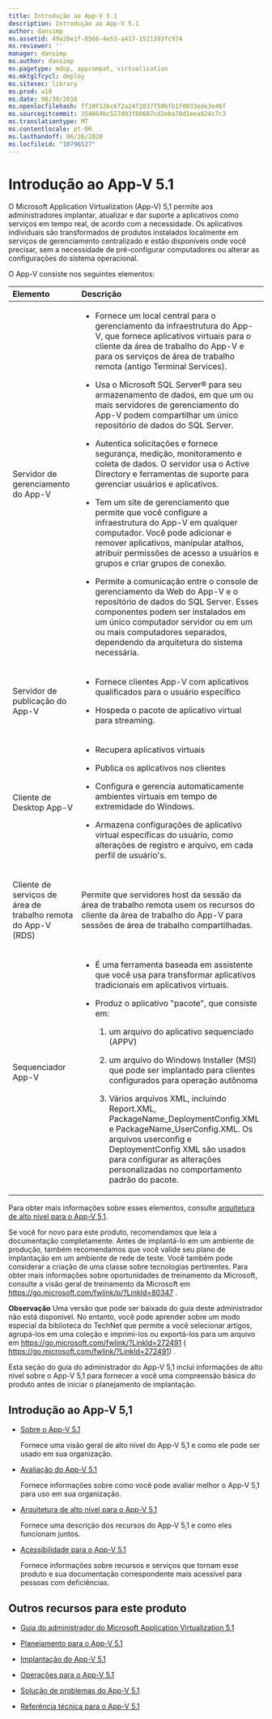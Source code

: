 ```yaml
---
title: Introdução ao App-V 5.1
description: Introdução ao App-V 5.1
author: dansimp
ms.assetid: 49a20e1f-0566-4e53-a417-1521393fc974
ms.reviewer: ''
manager: dansimp
ms.author: dansimp
ms.pagetype: mdop, appcompat, virtualization
ms.mktglfcycl: deploy
ms.sitesec: library
ms.prod: w10
ms.date: 08/30/2016
ms.openlocfilehash: ff10f12bc672a24f2837f50bfb1f0033ede3e46f
ms.sourcegitcommit: 354664bc527d93f80687cd2eba70d1eea024c7c3
ms.translationtype: MT
ms.contentlocale: pt-BR
ms.lasthandoff: 06/26/2020
ms.locfileid: "10796527"
---
```

# Introdução ao App-V 5.1


O Microsoft Application Virtualization (App-V) 5,1 permite aos administradores implantar, atualizar e dar suporte a aplicativos como serviços em tempo real, de acordo com a necessidade. Os aplicativos individuais são transformados de produtos instalados localmente em serviços de gerenciamento centralizado e estão disponíveis onde você precisar, sem a necessidade de pré-configurar computadores ou alterar as configurações do sistema operacional.

O App-V consiste nos seguintes elementos:

<table>
<colgroup>
<col width="50%" />
<col width="50%" />
</colgroup>
<thead>
<tr class="header">
<th align="left">Elemento</th>
<th align="left">Descrição</th>
</tr>
</thead>
<tbody>
<tr class="odd">
<td align="left"><p>Servidor de gerenciamento do App-V</p></td>
<td align="left"><ul>
<li><p>Fornece um local central para o gerenciamento da infraestrutura do App-V, que fornece aplicativos virtuais para o cliente da área de trabalho do App-V e para os serviços de área de trabalho remota (antigo Terminal Services).</p></li>
<li><p>Usa o Microsoft SQL Server® para seu armazenamento de dados, em que um ou mais servidores de gerenciamento do App-V podem compartilhar um único repositório de dados do SQL Server.</p></li>
<li><p>Autentica solicitações e fornece segurança, medição, monitoramento e coleta de dados. O servidor usa o Active Directory e ferramentas de suporte para gerenciar usuários e aplicativos.</p></li>
<li><p>Tem um site de gerenciamento que permite que você configure a infraestrutura do App-V em qualquer computador. Você pode adicionar e remover aplicativos, manipular atalhos, atribuir permissões de acesso a usuários e grupos e criar grupos de conexão.</p></li>
<li><p>Permite a comunicação entre o console de gerenciamento da Web do App-V e o repositório de dados do SQL Server. Esses componentes podem ser instalados em um único computador servidor ou em um ou mais computadores separados, dependendo da arquitetura do sistema necessária.</p></li>
</ul></td>
</tr>
<tr class="even">
<td align="left"><p>Servidor de publicação do App-V</p></td>
<td align="left"><ul>
<li><p>Fornece clientes App-V com aplicativos qualificados para o usuário específico</p></li>
<li><p>Hospeda o pacote de aplicativo virtual para streaming.</p></li>
</ul></td>
</tr>
<tr class="odd">
<td align="left"><p>Cliente de Desktop App-V</p></td>
<td align="left"><ul>
<li><p>Recupera aplicativos virtuais</p></li>
<li><p>Publica os aplicativos nos clientes</p></li>
<li><p>Configura e gerencia automaticamente ambientes virtuais em tempo de extremidade do Windows.</p></li>
<li><p>Armazena configurações de aplicativo virtual específicas do usuário, como alterações de registro e arquivo, em cada perfil de usuário&#39;s.</p></li>
</ul></td>
</tr>
<tr class="even">
<td align="left"><p>Cliente de serviços de área de trabalho remota do App-V (RDS)</p></td>
<td align="left"><p>Permite que servidores host da sessão da área de trabalho remota usem os recursos do cliente da área de trabalho do App-V para sessões de área de trabalho compartilhadas.</p></td>
</tr>
<tr class="odd">
<td align="left"><p>Sequenciador App-V</p></td>
<td align="left"><ul>
<li><p>É uma ferramenta baseada em assistente que você usa para transformar aplicativos tradicionais em aplicativos virtuais.</p></li>
<li><p>Produz o aplicativo "pacote", que consiste em:</p>
<ol>
<li><p>um arquivo do aplicativo sequenciado (APPV)</p></li>
<li><p>um arquivo do Windows Installer (MSI) que pode ser implantado para clientes configurados para operação autônoma</p></li>
<li><p>Vários arquivos XML, incluindo Report.XML, PackageName_DeploymentConfig.XML e PackageName_UserConfig.XML. Os arquivos userconfig e DeploymentConfig XML são usados para configurar as alterações personalizadas no comportamento padrão do pacote.</p></li>
</ol></li>
</ul></td>
</tr>
</tbody>
</table>

 

Para obter mais informações sobre esses elementos, consulte [arquitetura de alto nível para o App-V 5,1](high-level-architecture-for-app-v-51.md).

Se você for novo para este produto, recomendamos que leia a documentação completamente. Antes de implantá-lo em um ambiente de produção, também recomendamos que você valide seu plano de implantação em um ambiente de rede de teste. Você também pode considerar a criação de uma classe sobre tecnologias pertinentes. Para obter mais informações sobre oportunidades de treinamento da Microsoft, consulte a visão geral de treinamento da Microsoft em <https://go.microsoft.com/fwlink/p/?LinkId=80347> .

**Observação**  Uma versão que pode ser baixada do guia deste administrador não está disponível. No entanto, você pode aprender sobre um modo especial da biblioteca do TechNet que permite a você selecionar artigos, agrupá-los em uma coleção e imprimi-los ou exportá-los para um arquivo em <https://go.microsoft.com/fwlink/?LinkId=272491> ( https://go.microsoft.com/fwlink/?LinkId=272491) .

 

Esta seção do guia do administrador do App-V 5,1 inclui informações de alto nível sobre o App-V 5,1 para fornecer a você uma compreensão básica do produto antes de iniciar o planejamento de implantação.

## Introdução ao App-V 5,1


-   [Sobre o App-V 5.1](about-app-v-51.md)

    Fornece uma visão geral de alto nível do App-V 5,1 e como ele pode ser usado em sua organização.

-   [Avaliação do App-V 5.1](evaluating-app-v-51.md)

    Fornece informações sobre como você pode avaliar melhor o App-V 5,1 para uso em sua organização.

-   [Arquitetura de alto nível para o App-V 5.1](high-level-architecture-for-app-v-51.md)

    Fornece uma descrição dos recursos do App-V 5,1 e como eles funcionam juntos.

-   [Acessibilidade para o App-V 5.1](accessibility-for-app-v-51.md)

    Fornece informações sobre recursos e serviços que tornam esse produto e sua documentação correspondente mais acessível para pessoas com deficiências.

## <a href="" id="other-resources-for-this-product-"></a>Outros recursos para este produto


-   [Guia do administrador do Microsoft Application Virtualization 5,1](microsoft-application-virtualization-51-administrators-guide.md)

-   [Planejamento para o App-V 5.1](planning-for-app-v-51.md)

-   [Implantação do App-V 5.1](deploying-app-v-51.md)

-   [Operações para o App-V 5.1](operations-for-app-v-51.md)

-   [Solução de problemas do App-V 5.1](troubleshooting-app-v-51.md)

-   [Referência técnica para o App-V 5.1](technical-reference-for-app-v-51.md)






 

 





